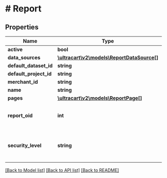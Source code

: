 # # Report

## Properties

Name | Type | Description | Notes
------------ | ------------- | ------------- | -------------
**active** | **bool** |  | [optional]
**data_sources** | [**\ultracart\v2\models\ReportDataSource[]**](ReportDataSource.md) |  | [optional]
**default_dataset_id** | **string** |  | [optional]
**default_project_id** | **string** |  | [optional]
**merchant_id** | **string** |  | [optional]
**name** | **string** |  | [optional]
**pages** | [**\ultracart\v2\models\ReportPage[]**](ReportPage.md) |  | [optional]
**report_oid** | **int** | Object identifier for this report. | [optional]
**security_level** | **string** | Security level to execute report under | [optional]

[[Back to Model list]](../../README.md#models) [[Back to API list]](../../README.md#endpoints) [[Back to README]](../../README.md)
